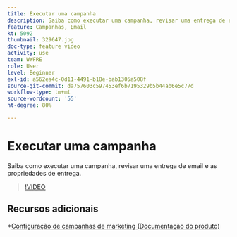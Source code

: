 ```yaml
---
title: Executar uma campanha
description: Saiba como executar uma campanha, revisar uma entrega de email e as propriedades de entrega.
feature: Campanhas, Email
kt: 5092
thumbnail: 329647.jpg
doc-type: feature video
activity: use
team: WWFRE
role: User
level: Beginner
exl-id: a562ea4c-0d11-4491-b18e-bab1305a508f
source-git-commit: da757603c597453ef6b7195329b5b44ab6e5c77d
workflow-type: tm+mt
source-wordcount: '55'
ht-degree: 80%

---
```


# Executar uma campanha

Saiba como executar uma campanha, revisar uma entrega de email e as propriedades de entrega.

>[!VIDEO](https://video.tv.adobe.com/v/329647?quality=12)

## Recursos adicionais

*[Configuração de campanhas de marketing (Documentação do produto)](https://experienceleague.adobe.com/docs/campaign-classic/using/orchestrating-campaigns/orchestrate-campaigns/setting-up-marketing-campaigns.html?lang=en#orchestrating-campaigns)
